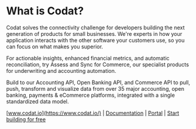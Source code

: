 # What is Codat?

Codat solves the connectivity challenge for developers building the next generation of products for small businesses. We're experts in how your application interacts with the other software your customers use, so you can focus on what makes you superior.

For actionable insights, enhanced financial metrics, and automatic reconciliation, try Assess and Sync for Commerce, our specialist products for underwriting and accounting automation.

Build to our Accounting API, Open Banking API, and Commerce API to pull, push, transform and visualize data from over 35 major accounting, open banking, payments & eCommerce platforms, integrated with a single standardized data model.

[www.codat.io](https://www.codat.io/) | [Documentation](https://docs.codat.io/) | [Portal](https://app.codat.io/) | [Start building for free](http://bit.ly/3KetN5E)

